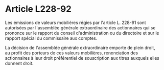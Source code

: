 # Article L228-92

Les émissions de valeurs mobilières régies par l'article L. 228-91 sont autorisées par l'assemblée générale extraordinaire des actionnaires qui se prononce sur le rapport du conseil d'administration ou du directoire et sur le rapport spécial du commissaire aux comptes.

La décision de l'assemblée générale extraordinaire emporte de plein droit, au profit des porteurs de ces valeurs mobilières, renonciation des actionnaires à leur droit préférentiel de souscription aux titres auxquels elles donnent droit.
